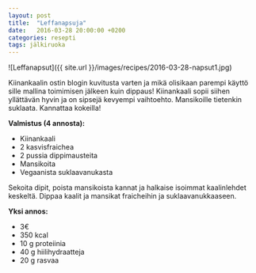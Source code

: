 ```yaml
---
layout: post
title:  "Leffanapsuja"
date:   2016-03-28 20:00:00 +0200
categories: resepti
tags: jälkiruoka
---
```


![Leffanapsut]({{ site.url }}/images/recipes/2016-03-28-napsut1.jpg)

Kiinankaalin ostin blogin kuvitusta varten ja mikä olisikaan parempi käyttö sille mallina toimimisen jälkeen kuin dippaus! Kiinankaali sopii siihen yllättävän hyvin ja on sipsejä kevyempi vaihtoehto. Mansikoille tietenkin suklaata. Kannattaa kokeilla!

**Valmistus (4 annosta):**

- Kiinankaali
- 2 kasvisfraichea
- 2 pussia dippimausteita
- Mansikoita
- Vegaanista suklaavanukasta

Sekoita dipit, poista mansikoista kannat ja halkaise isoimmat kaalinlehdet keskeltä. Dippaa kaalit ja mansikat fraicheihin ja suklaavanukkaaseen.

**Yksi annos:**

- 3€
- 350 kcal
- 10 g proteiinia
- 40 g hiilihydraatteja
- 20 g rasvaa
